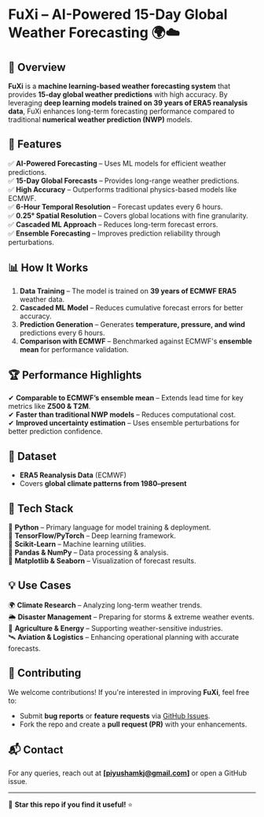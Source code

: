 # FuXi – AI-Powered 15-Day Global Weather Forecasting 🌍☁️  

## 📌 Overview  
**FuXi** is a **machine learning-based weather forecasting system** that provides **15-day global weather predictions** with high accuracy. By leveraging **deep learning models trained on 39 years of ERA5 reanalysis data**, FuXi enhances long-term forecasting performance compared to traditional **numerical weather prediction (NWP)** models.  

## 🚀 Features  
✅ **AI-Powered Forecasting** – Uses ML models for efficient weather predictions.  
✅ **15-Day Global Forecasts** – Provides long-range weather predictions.  
✅ **High Accuracy** – Outperforms traditional physics-based models like ECMWF.  
✅ **6-Hour Temporal Resolution** – Forecast updates every 6 hours.  
✅ **0.25° Spatial Resolution** – Covers global locations with fine granularity.  
✅ **Cascaded ML Approach** – Reduces long-term forecast errors.  
✅ **Ensemble Forecasting** – Improves prediction reliability through perturbations.  

## 📊 How It Works  
1. **Data Training** – The model is trained on **39 years of ECMWF ERA5** weather data.  
2. **Cascaded ML Model** – Reduces cumulative forecast errors for better accuracy.  
3. **Prediction Generation** – Generates **temperature, pressure, and wind** predictions every 6 hours.  
4. **Comparison with ECMWF** – Benchmarked against ECMWF's **ensemble mean** for performance validation.  

## 🏆 Performance Highlights  
✔ **Comparable to ECMWF’s ensemble mean** – Extends lead time for key metrics like **Z500 & T2M**.  
✔ **Faster than traditional NWP models** – Reduces computational cost.  
✔ **Improved uncertainty estimation** – Uses ensemble perturbations for better prediction confidence.  

## 📂 Dataset  
- **ERA5 Reanalysis Data** (ECMWF)  
- Covers **global climate patterns from 1980–present**  

## 🔧 Tech Stack  
🔹 **Python** – Primary language for model training & deployment.  
🔹 **TensorFlow/PyTorch** – Deep learning framework.  
🔹 **Scikit-Learn** – Machine learning utilities.  
🔹 **Pandas & NumPy** – Data processing & analysis.  
🔹 **Matplotlib & Seaborn** – Visualization of forecast results.  

## 💡 Use Cases  
🌍 **Climate Research** – Analyzing long-term weather trends.  
🌦 **Disaster Management** – Preparing for storms & extreme weather events.  
📡 **Agriculture & Energy** – Supporting weather-sensitive industries.  
🛰 **Aviation & Logistics** – Enhancing operational planning with accurate forecasts.  


## 🤝 Contributing  
We welcome contributions! If you're interested in improving **FuXi**, feel free to:  
- Submit **bug reports** or **feature requests** via [GitHub Issues](#).  
- Fork the repo and create a **pull request (PR)** with your enhancements.  

## 📬 Contact  
For any queries, reach out at **[piyushamkj@gmail.com]** or open a GitHub issue.  

---

🌟 **Star this repo if you find it useful!** ⭐  
